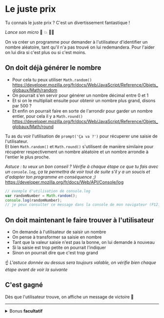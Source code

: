 # Le juste prix

 Tu connais le juste prix ? C'est un divertissement fantastique !

 _Lance son micro_ :microphone: :boom: :man_facepalming:

 On va créer un programme pour demander à l'utilisateur d'identifier un nombre aléatoire, tant qu'il n'a pas trouvé on lui redemandera. Pour l'aider on lui dira si c'est plus ou si c'est moins.

 ## On doit déjà générer le nombre

 - Pour cela tu peux utiliser `Math.random()`  
 https://developer.mozilla.org/fr/docs/Web/JavaScript/Reference/Objets_globaux/Math/random  
 - On pourrait s'en servir pour générer un nombre décimal entre 0 et 1
 - Et si on le multipliait ensuite pour obtenir un nombre plus grand, disons par 500 ?
 - Et enfin on pourrait faire en sorte de l'arrondir pour garder un nombre entier, pour cela il y a `Math.round()`  
 https://developer.mozilla.org/fr/docs/Web/JavaScript/Reference/Objets_globaux/Math/round

 Tu as du voir l'utilisation de  `prompt('Ça va ?')` pour récuperer une saisie de l'utilisateur.  
 Et bien `Math.random()` et `Math.round()` s'utilisent de manière similaire pour récupérer respectivement un nombre aléatoire et un nombre arrondie à l'entier le plus proche.

 _Astuce : tu veux un bon conseil ? Vérifie à chaque étape ce que tu fais avec un `console.log`, ça te permettra de voir tout de suite s'il y a un soucis et d'adapter ton programme en conséquence ;)_  
 https://developer.mozilla.org/fr/docs/Web/API/Console/log
 ```js
 // exemple d'utilisation de console.log
 var randomNumber = Math.random();
 console.log(randomNumber);
 // je peux consulter ce message dans la console de mon navigateur (F12)
 ```

 ## On doit maintenant le faire trouver à l'utilisateur

 - On demande à l'utilisateur de saisir un nombre
 - On pense à transformer sa saisie en nombre
 - Tant que la valeur saisie n'est pas la bonne, on lui demande à nouveau
 - Si la saisie est trop petite on pourrait l'indiquer
 - Sinon on pourrait dire que c'est trop grand

 :point_up: _L'astuce donnée au dessus sera toujours valable, on vérifie bien chaque étape avant de voir la suivante_

 ## C'est gagné

 Dès que l'utilisateur trouve, on affiche un message de victoire :tada:

 ---

 <details>
 <summary>
   Bonus <strong>facultatif</strong>
 </summary>

 ## On compte les essais

 On pourrait imaginer d'initialiser un compteur au début du programme  
 Ensuite à chaque essai on l'incrémente  
 Dans le message de victoire, on pourrait afficher le nombre d'essais.
 </details>